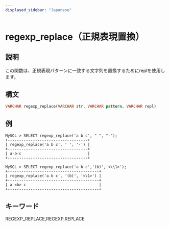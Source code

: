 ```yaml
---
displayed_sidebar: "Japanese"
---
```


# regexp_replace（正規表現置換）

## 説明

この関数は、正規表現パターンに一致する文字列を置換するためにreplを使用します。

## 構文

```Haskell
VARCHAR regexp_replace(VARCHAR str, VARCHAR pattern, VARCHAR repl)
```

## 例

```Plain Text
MySQL > SELECT regexp_replace('a b c', " ", "-");
+-----------------------------------+
| regexp_replace('a b c', ' ', '-') |
+-----------------------------------+
| a-b-c                             |
+-----------------------------------+

MySQL > SELECT regexp_replace('a b c','(b)','<\\1>');
+----------------------------------------+
| regexp_replace('a b c', '(b)', '<\1>') |
+----------------------------------------+
| a <b> c                                |
+----------------------------------------+
```

## キーワード

REGEXP_REPLACE,REGEXP,REPLACE